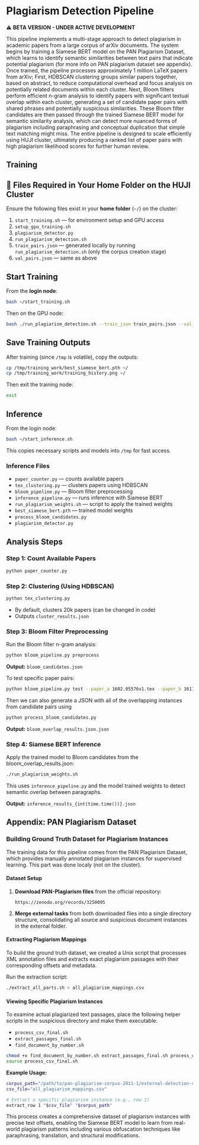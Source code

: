 #  Plagiarism Detection Pipeline

⚠️ **BETA VERSION - UNDER ACTIVE DEVELOPMENT**  

This pipeline implements a multi-stage approach to detect plagiarism in academic papers from a large corpus of arXiv documents. The system begins by training a Siamese BERT model on the PAN Plagiarism Dataset, which learns to identify semantic similarities between text pairs that indicate potential plagiarism (for more info on PAN plagiarism dataset see appendix). Once trained, the pipeline processes approximately 1 million LaTeX papers from arXiv; First, HDBSCAN clustering groups similar papers together, based on abstract, to reduce computational overhead and focus analysis on potentially related documents within each cluster. Next, Bloom filters perform efficient n-gram analysis to identify papers with significant textual overlap within each cluster, generating a set of candidate paper pairs with shared phrases and potentially suspicious similarities. These Bloom filter candidates are then passed through the trained Siamese BERT model for semantic similarity analysis, which can detect more nuanced forms of plagiarism including paraphrasing and conceptual duplication that simple text matching might miss. The entire pipeline is designed to scale efficiently using HUJI cluster, ultimately producing a ranked list of paper pairs with high plagiarism likelihood scores for further human review.

##  Training

## 📁 Files Required in Your Home Folder on the HUJI Cluster

Ensure the following files exist in your **home folder** (`~/`) on the cluster:

1. `start_training.sh` — for environment setup and GPU access
2. `setup_gpu_training.sh`
3. `plagiarism_detector.py`
4. `run_plagiarism_detection.sh`
5. `train_pairs.json` — generated locally by running `run_plagiarism_detection.sh` (only the corpus creation stage)
6. `val_pairs.json` — same as above

##  Start Training

From the **login node**:

```bash
bash ~/start_training.sh
```

Then on the GPU node:

```bash
bash ./run_plagiarism_detection.sh --train_json train_pairs.json --val_json val_pairs.json --epochs 5 --output_dir /tmp/training_work
```

##  Save Training Outputs

After training (since `/tmp` is volatile), copy the outputs:

```bash
cp /tmp/training_work/best_siamese_bert.pth ~/
cp /tmp/training_work/training_history.png ~/
```

Then exit the training node:

```bash
exit
```

##  Inference

From the login node:

```bash
bash ~/start_inference.sh
```

This copies necessary scripts and models into `/tmp` for fast access.

###  Inference Files

- `paper_counter.py` — counts available papers
- `tex_clustering.py` — clusters papers using HDBSCAN
- `bloom_pipeline.py` — Bloom filter preprocessing
- `inference_pipeline.py` — runs inference with Siamese BERT
- `run_plagiarism_weights.sh` — script to apply the trained weights
- `best_siamese_bert.pth` — trained model weights
- `process_bloom_candidates.py`
- `plagiarism_detector.py`



##  Analysis Steps

### Step 1: Count Available Papers

```bash
python paper_counter.py
```

### Step 2: Clustering (Using HDBSCAN)

```bash
python tex_clustering.py
```

- By default, clusters 20k papers (can be changed in code)
- Outputs `cluster_results.json`

### Step 3: Bloom Filter Preprocessing

Run the Bloom filter n-gram analysis:

```bash
python bloom_pipeline.py preprocess
```

**Output:** `bloom_candidates.json`

To test specific paper pairs:


```bash
python bloom_pipeline.py test --paper_a 1602.05576v1.tex --paper_b 1611.05859v1.tex
```

Then we can also generate a JSON with all of the overlapping instances from candidate pairs using 

```bash
python process_bloom_candidates.py
```

**Output:** `bloom_overlap_results.json.json`


### Step 4: Siamese BERT Inference

Apply the trained model to Bloom candidates from the bloom_overlap_results.json:

```bash
./run_plagiarism_weights.sh
```

This uses `inference_pipeline.py` and the model trained weights to detect semantic overlap between paragraphs.

**Output:** `inference_results_{int(time.time())}.json`


## Appendix: PAN Plagiarism Dataset

### Building Ground Truth Dataset for Plagiarism Instances

The training data for this pipeline comes from the PAN Plagiarism Dataset, which provides manually annotated plagiarism instances for supervised learning. This part was done localy (not on the cluster).

#### Dataset Setup

1. **Download PAN-Plagiarism files** from the official repository:
   ```
   https://zenodo.org/records/3250095
   ```

2. **Merge external tasks** from both downloaded files into a single directory structure, consolidating all source and suspicious document instances in the external folder.

#### Extracting Plagiarism Mappings

To build the ground truth dataset, we created a Unix script that processes XML annotation files and extracts exact plagiarism passages with their corresponding offsets and metadata.

Run the extraction script:

```bash
./extract_all_parts.sh > all_plagiarism_mappings.csv
```

#### Viewing Specific Plagiarism Instances

To examine actual plagiarized text passages, place the following helper scripts in the suspicious directory and make them executable:

- `process_csv_final.sh`
- `extract_passages_final.sh` 
- `find_document_by_number.sh`

```bash
chmod +x find_document_by_number.sh extract_passages_final.sh process_csv_final.sh
source process_csv_final.sh
```

**Example Usage:**
```bash
corpus_path="/path/to/pan-plagiarism-corpus-2011-1/external-detection-corpus"
csv_file="all_plagiarism_mappings.csv"

# Extract a specific plagiarism instance (e.g., row 1)
extract_row 1 "$csv_file" "$corpus_path"
```

This process creates a comprehensive dataset of plagiarism instances with precise text offsets, enabling the Siamese BERT model to learn from real-world plagiarism patterns including various obfuscation techniques like paraphrasing, translation, and structural modifications.
